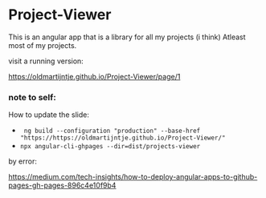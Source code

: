 # Project-Viewer
This is an angular app that is a library for all my projects (i think) Atleast most of my projects.

visit a running version:

https://oldmartijntje.github.io/Project-Viewer/page/1



### note to self:

How to update the slide:

- ` ng build --configuration "production" --base-href "https://https://oldmartijntje.github.io/Project-Viewer/"`
- `npx angular-cli-ghpages --dir=dist/projects-viewer`

by error:

https://medium.com/tech-insights/how-to-deploy-angular-apps-to-github-pages-gh-pages-896c4e10f9b4